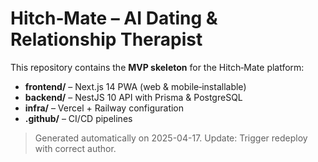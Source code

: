  # Hitch‑Mate – AI Dating & Relationship Therapist

This repository contains the **MVP skeleton** for the Hitch‑Mate platform:

* **frontend/** – Next.js 14 PWA (web & mobile‑installable)
* **backend/**  – NestJS 10 API with Prisma & PostgreSQL
* **infra/**    – Vercel + Railway configuration
* **.github/**  – CI/CD pipelines

> Generated automatically on 2025-04-17.
Update: Trigger redeploy with correct author.
